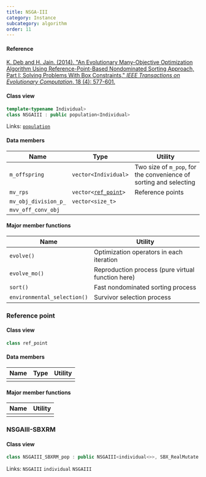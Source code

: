 ```yaml
---
title: NSGA-III
category: Instance
subcategory: algorithm
order: 11
---
```


#### Reference

[K. Deb and H. Jain. (2014).
"An Evolutionary Many-Objective Optimization Algorithm Using Reference-Point-Based Nondominated Sorting Approach, Part I: Solving Problems With Box Constraints,"
*IEEE Transactions on Evolutionary Computation*. 18 (4): 577-601.](https://doi.org/10.1109/TEVC.2013.2281535)

#### Class view

```c++
template<typename Individual>
class NSGAIII : public population<Individual> 
```
Links: [``population``](../../Core/population)

#### Data members

|Name|Type|Utility|
|-|-|-|
|``m_offspring``|``vector<Individual>``|Two size of ``m_pop``, for the convenience of sorting and selecting|
|``mv_rps``|``vector<``[``ref_point``](#reference-point)``>``|Reference points|
|``mv_obj_division_p_``|``vector<size_t>``||
|``mvv_off_conv_obj``||

#### Major member functions

|Name|Utility|
|-|-|
|``evolve()``|Optimization operators in each iteration|
|``evolve_mo()``|Reproduction process (pure virtual function here)|
|``sort()``|Fast nondominated sorting process|
|``environmental_selection()``|Survivor selection process|

### Reference point

#### Class view
```c++
class ref_point
```

#### Data members

|Name|Type|Utility|
|-|-|-|
||||

#### Major member functions

|Name|Utility|
|-|-|
|||

### NSGAIII-SBXRM

#### Class view

```c++
class NSGAIII_SBXRM_pop : public NSGAIII<individual<>>, SBX_RealMutate
```
Links: `NSGAIII` `individual` `NSGAIII`
